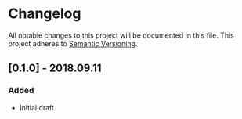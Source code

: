 Changelog
=========
All notable changes to this project will be documented in this file.
This project adheres to [Semantic Versioning](http://semver.org/).

## [0.1.0] - 2018.09.11
### Added
* Initial draft.
